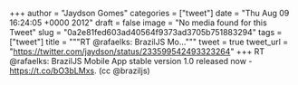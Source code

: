 
+++
author = "Jaydson Gomes"
categories = ["tweet"]
date = "Thu Aug 09 16:24:05 +0000 2012"
draft = false
image = "No media found for this Tweet"
slug = "0a2e81fed603ad40564f9373ad3705b751883294"
tags = ["tweet"]
title = """RT @rafaelks: BrazilJS Mo..."""
tweet = true
tweet_url = "https://twitter.com/jaydson/status/233599542493323264"
+++
RT @rafaelks: BrazilJS Mobile App stable version 1.0 released now - https://t.co/bO3bLMxs. (cc @braziljs)
